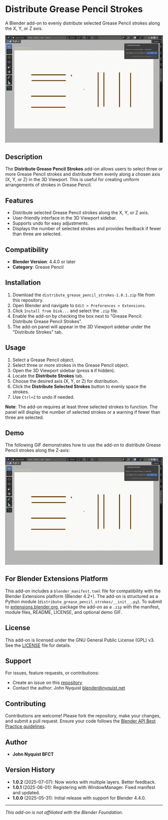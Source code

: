 # Distribute Grease Pencil Strokes

A Blender add-on to evenly distribute selected Grease Pencil strokes along the X, Y, or Z axis.

![Distribute Grease Pencil Strokes Demo](demo.gif)

## Description
The **Distribute Grease Pencil Strokes** add-on allows users to select three or more Grease Pencil strokes and distribute them evenly along a chosen axis (X, Y, or Z) in the 3D Viewport. This is useful for creating uniform arrangements of strokes in Grease Pencil.

## Features
- Distribute selected Grease Pencil strokes along the X, Y, or Z axis.
- User-friendly interface in the 3D Viewport sidebar.
- Supports undo for easy adjustments.
- Displays the number of selected strokes and provides feedback if fewer than three are selected.

## Compatibility
- **Blender Version**: 4.4.0 or later
- **Category**: Grease Pencil

## Installation
1. Download the `distribute_grease_pencil_strokes-1.0.1.zip` file from this repository.
2. Open Blender and navigate to `Edit > Preferences > Extensions`.
3. Click `Install from Disk...` and select the `.zip` file.
4. Enable the add-on by checking the box next to "Grease Pencil: Distribute Grease Pencil Strokes".
5. The add-on panel will appear in the 3D Viewport sidebar under the "Distribute Strokes" tab.

## Usage
1. Select a Grease Pencil object.
2. Select three or more strokes in the Grease Pencil object.
3. Open the 3D Viewport sidebar (press `N` if hidden).
4. Locate the **Distribute Strokes** tab.
5. Choose the desired axis (X, Y, or Z) for distribution.
6. Click the **Distribute Selected Strokes** button to evenly space the strokes.
7. Use `Ctrl+Z` to undo if needed.

**Note**: The add-on requires at least three selected strokes to function. The panel will display the number of selected strokes or a warning if fewer than three are selected.

## Demo
The following GIF demonstrates how to use the add-on to distribute Grease Pencil strokes along the Z-axis:

![Distribute Strokes Demo](demo.gif)

## For Blender Extensions Platform
This add-on includes a `blender_manifest.toml` file for compatibility with the Blender Extensions platform (Blender 4.2+). The add-on is structured as a Python module (`distribute_grease_pencil_strokes/__init__.py`). To submit to [extensions.blender.org](https://extensions.blender.org), package the add-on as a `.zip` with the manifest, module files, README, LICENSE, and optional demo GIF.

## License
This add-on is licensed under the GNU General Public License (GPL) v3. See the [LICENSE](LICENSE) file for details.

## Support
For issues, feature requests, or contributions:
- Create an issue on this [repository](https://github.com/johnrnyquist/distribute-grease-pencil-strokes)
- Contact the author: John Nyquist <blender@nyquist.net>

## Contributing
Contributions are welcome! Please fork the repository, make your changes, and submit a pull request. Ensure your code follows the [Blender API Best Practice guidelines](https://docs.blender.org/api/current/info_best_practice.html).

## Author
- **John Nyquist BFCT**

## Version History
- **1.0.2** (2025-07-07): Now works with multiple layers. Better feedback.
- **1.0.1** (2025-06-01): Registering with WindowManager. Fixed manifest and updated.
- **1.0.0** (2025-05-31): Initial release with support for Blender 4.4.0.

---
*This add-on is not affiliated with the Blender Foundation.*
